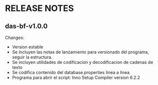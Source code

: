 # RELEASE NOTES

## das-bf-v1.0.0
Changes:

* Version estable
* Se incluyen las notas de lanzamiento para versionado del programa, seguir la estructura.
* Se incluyen utilidades de codificacion y decodificacion de cadenas de texto
* Se codifica contenido del database.properties linea a linea
* Programa para abrir el script: Inno Setup Compiler version 6.2.2